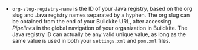 - `org-slug-registry-name` is the ID of your Java registry, based on the org slug and Java registry names separated by a hyphen. The org slug can be obtained from the end of your Buildkite URL, after accessing _Pipelines_ in the global navigation of your organization in Buildkite. The Java registry ID can actually be any valid unique value, as long as the same value is used in both your `settings.xml` and `pom.xml` files.
